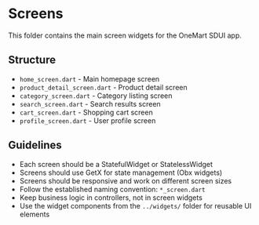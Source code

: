 # Screens

This folder contains the main screen widgets for the OneMart SDUI app.

## Structure

- `home_screen.dart` - Main homepage screen
- `product_detail_screen.dart` - Product detail screen
- `category_screen.dart` - Category listing screen
- `search_screen.dart` - Search results screen
- `cart_screen.dart` - Shopping cart screen
- `profile_screen.dart` - User profile screen

## Guidelines

- Each screen should be a StatefulWidget or StatelessWidget
- Screens should use GetX for state management (Obx widgets)
- Screens should be responsive and work on different screen sizes
- Follow the established naming convention: `*_screen.dart`
- Keep business logic in controllers, not in screen widgets
- Use the widget components from the `../widgets/` folder for reusable UI elements
